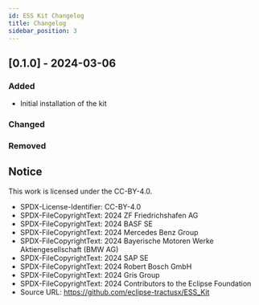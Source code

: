 ```yaml
---
id: ESS Kit Changelog
title: Changelog
sidebar_position: 3
---
```


## [0.1.0] - 2024-03-06

### Added

- Initial installation of the kit

### Changed

### Removed

## Notice

This work is licensed under the CC-BY-4.0.

- SPDX-License-Identifier: CC-BY-4.0
- SPDX-FileCopyrightText: 2024 ZF Friedrichshafen AG
- SPDX-FileCopyrightText: 2024 BASF SE
- SPDX-FileCopyrightText: 2024 Mercedes Benz Group
- SPDX-FileCopyrightText: 2024 Bayerische Motoren Werke Aktiengesellschaft (BMW AG)
- SPDX-FileCopyrightText: 2024 SAP SE
- SPDX-FileCopyrightText: 2024 Robert Bosch GmbH
- SPDX-FileCopyrightText: 2024 Gris Group
- SPDX-FileCopyrightText: 2024 Contributors to the Eclipse Foundation
- Source URL: <https://github.com/eclipse-tractusx/ESS_Kit>
